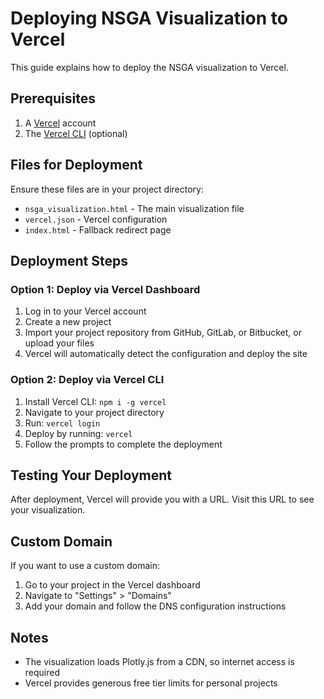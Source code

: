 # Deploying NSGA Visualization to Vercel

This guide explains how to deploy the NSGA visualization to Vercel.

## Prerequisites

1. A [Vercel](https://vercel.com) account
2. The [Vercel CLI](https://vercel.com/docs/cli) (optional)

## Files for Deployment

Ensure these files are in your project directory:
- `nsga_visualization.html` - The main visualization file
- `vercel.json` - Vercel configuration
- `index.html` - Fallback redirect page

## Deployment Steps

### Option 1: Deploy via Vercel Dashboard

1. Log in to your Vercel account
2. Create a new project
3. Import your project repository from GitHub, GitLab, or Bitbucket, or upload your files
4. Vercel will automatically detect the configuration and deploy the site

### Option 2: Deploy via Vercel CLI

1. Install Vercel CLI: `npm i -g vercel`
2. Navigate to your project directory
3. Run: `vercel login`
4. Deploy by running: `vercel`
5. Follow the prompts to complete the deployment

## Testing Your Deployment

After deployment, Vercel will provide you with a URL. Visit this URL to see your visualization.

## Custom Domain

If you want to use a custom domain:
1. Go to your project in the Vercel dashboard
2. Navigate to "Settings" > "Domains"
3. Add your domain and follow the DNS configuration instructions

## Notes

- The visualization loads Plotly.js from a CDN, so internet access is required
- Vercel provides generous free tier limits for personal projects 